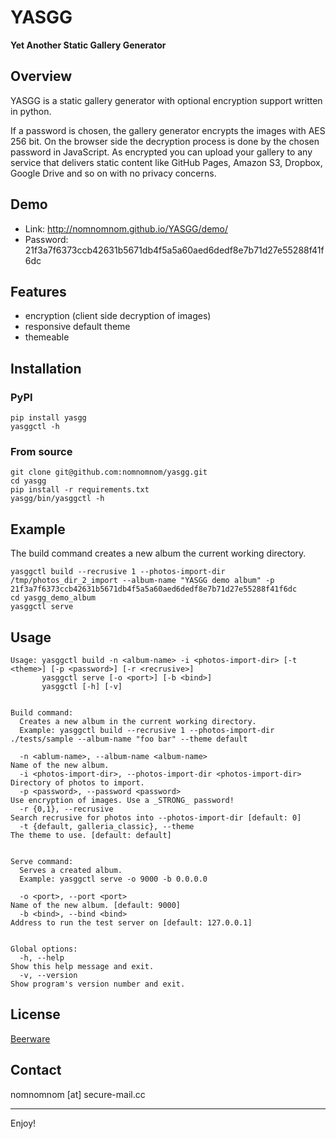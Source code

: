 YASGG
=====

**Yet Another Static Gallery Generator**

## Overview

YASGG is a static gallery generator with optional encryption support written in python.

If a password is chosen, the gallery generator encrypts the images with AES 256 bit.
On the browser side the decryption process is done by the chosen password in JavaScript.
As encrypted you can upload your gallery to any service that delivers static content like GitHub Pages, Amazon S3,
Dropbox, Google Drive and so on with no privacy concerns.

## Demo

* Link: http://nomnomnom.github.io/YASGG/demo/
* Password: 21f3a7f6373ccb42631b5671db4f5a5a60aed6dedf8e7b71d27e55288f41f6dc

## Features

* encryption (client side decryption of images)
* responsive default theme
* themeable

## Installation

### PyPI

    pip install yasgg
    yasggctl -h

### From source

    git clone git@github.com:nomnomnom/yasgg.git
    cd yasgg
    pip install -r requirements.txt
    yasgg/bin/yasggctl -h

## Example

The build command creates a new album the current working directory.

    yasggctl build --recrusive 1 --photos-import-dir /tmp/photos_dir_2_import --album-name "YASGG demo album" -p 21f3a7f6373ccb42631b5671db4f5a5a60aed6dedf8e7b71d27e55288f41f6dc
    cd yasgg_demo_album
    yasggctl serve

## Usage

    Usage: yasggctl build -n <album-name> -i <photos-import-dir> [-t <theme>] [-p <password>] [-r <recrusive>]
           yasggctl serve [-o <port>] [-b <bind>]
           yasggctl [-h] [-v]


    Build command:
      Creates a new album in the current working directory.
      Example: yasggctl build --recrusive 1 --photos-import-dir ./tests/sample --album-name "foo bar" --theme default

      -n <ablum-name>, --album-name <album-name>                        Name of the new album.
      -i <photos-import-dir>, --photos-import-dir <photos-import-dir>   Directory of photos to import.
      -p <password>, --password <password>                              Use encryption of images. Use a _STRONG_ password!
      -r {0,1}, --recrusive                                             Search recrusive for photos into --photos-import-dir [default: 0]
      -t {default, galleria_classic}, --theme                           The theme to use. [default: default]


    Serve command:
      Serves a created album.
      Example: yasggctl serve -o 9000 -b 0.0.0.0

      -o <port>, --port <port>                                          Name of the new album. [default: 9000]
      -b <bind>, --bind <bind>                                          Address to run the test server on [default: 127.0.0.1]


    Global options:
      -h, --help                                                        Show this help message and exit.
      -v, --version                                                     Show program's version number and exit.

## License
[Beerware](https://raw.github.com/nomnomnom/yasgg/master/LICENSE)

## Contact
nomnomnom [at] secure-mail.cc

---
Enjoy!